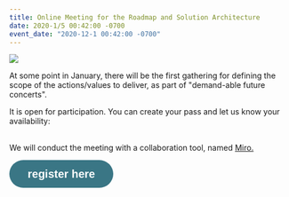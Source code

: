 ```yaml
---
title: Online Meeting for the Roadmap and Solution Architecture
date: 2020-1/5 00:42:00 -0700
event_date: "2020-12-1 00:42:00 -0700"
---
```


![](https://sites.google.com/site/babokstudies/_/rsrc/1477918243570/event-storming/Captura%20de%20tela%20de%202016-10-31%2022%3A49%3A40.png)

At some point in January, there will be the first gathering for defining the scope of the actions/values to deliver, as part of "demand-able future concerts". 

It is open for participation. You can create your pass and let us know your availability: <br><br>

We will conduct the meeting with a collaboration tool, named <a href="https://miro.com/" target="_blank"> Miro.</a>

<a class="typeform-share button" href="https://form.typeform.com/to/BIZrHgZ1?typeform-medium=embed-snippet" data-mode="popup" style="display:inline-block;text-decoration:none;background-color:#3A7685;color:white;cursor:pointer;font-family:Helvetica,Arial,sans-serif;font-size:20px;line-height:50px;text-align:center;margin:0;height:50px;padding:0px 33px;border-radius:25px;max-width:100%;white-space:nowrap;overflow:hidden;text-overflow:ellipsis;font-weight:bold;-webkit-font-smoothing:antialiased;-moz-osx-font-smoothing:grayscale;" data-size="70" target="_blank"> register here </a> 
